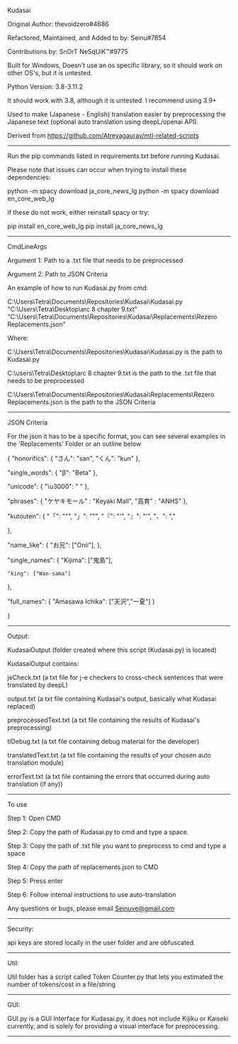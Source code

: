 Kudasai

Original Author: thevoidzero#4686

Refactored, Maintained, and Added to by: Seinu#7854

Contributions by: SnOrT NeSqUiK™#9775

Built for Windows, Doesn't use an os specific library, so it should work on other OS's, but it is untested.

Python Version: 3.8-3.11.2

It should work with 3.8, although it is untested. I recommend using 3.9+

Used to make (Japanese - English) translation easier by preprocessing the Japanese text (optional auto translation using deepL/openai API).

Derived from https://github.com/Atreyagaurav/mtl-related-scripts

---------------------------------------------------------------------------------------------------------------------------------------------------

Run the pip commands listed in requirements.txt before running Kudasai.

Please note that issues can occur when trying to install these dependencies:

python -m spacy download ja_core_news_lg
python -m spacy download en_core_web_lg

if these do not work, either reinstall spacy or try:

pip install en_core_web_lg
pip install ja_core_news_lg

---------------------------------------------------------------------------------------------------------------------------------------------------

CmdLineArgs

Argument 1: Path to a .txt file that needs to be preprocessed

Argument 2: Path to JSON Criteria

An example of how to run Kudasai.py from cmd:

C:\Users\Tetra\Documents\Repositories\Kudasai\Kudasai.py "C:\Users\Tetra\Desktop\arc 8 chapter 9.txt" "C:\Users\Tetra\Documents\Repositories\Kudasai\Replacements\Rezero Replacements.json"

Where:

C:\Users\Tetra\Documents\Repositories\Kudasai\Kudasai.py is the path to Kudasai.py

C:\users\Tetra\Desktop\arc 8 chapter 9.txt is the path to the .txt file that needs to be preprocessed

C:\Users\Tetra\Documents\Repositories\Kudasai\Replacements\Rezero Replacements.json is the path to the JSON Criteria

---------------------------------------------------------------------------------------------------------------------------------------------------


JSON Criteria

For the json it has to be a specific format, you can see several examples in the 'Replacements' Folder or an outline below

{
  "honorifics": {
    "さん": "san",
    "くん": "kun"
  },

  "single_words": {
    "β": "Beta"
  },

  "unicode": {
    "\u3000": " "
  },

  "phrases": {
    "ケヤキモール" : "Keyaki Mall",
    "高育" : "ANHS"
  },

  "kutouten": {
    "「": "\"",
    "」": "\"",
    "『": "'",
    "』": "'",
    "、": ","

  },

  "name_like": {
    "お兄": ["Onii"],
  },

  "single_names": {
    "Kijima": ["鬼島"],
  
    "king": ["Wan-sama"]

  },

  "full_names": {
    "Amasawa Ichika": ["天沢","一夏"]
  }

}

---------------------------------------------------------------------------------------------------------------------------------------------------

Output: 

KudasaiOutput (folder created where this script (Kudasai.py) is located)

KudasaiOutput contains:

jeCheck.txt (a txt file for j-e checkers to cross-check sentences that were translated by deepL)

output.txt (a txt file containing Kudasai's output, basically what Kudasai replaced)

preprocessedText.txt (a txt file containing the results of Kudasai's preprocessing)

tlDebug.txt (a txt file containing debug material for the developer)

translatedText.txt (a txt file containing the results of your chosen auto translation module)

errorText.txt (a txt file containing the errors that occurred during auto translation (if any))

---------------------------------------------------------------------------------------------------------------------------------------------------

To use

Step 1: Open CMD

Step 2: Copy the path of Kudasai.py to cmd and type a space.

Step 3: Copy the path of .txt file you want to preprocess to cmd and type a space

Step 4: Copy the path of replacements.json to CMD

Step 5: Press enter

Step 6: Follow internal instructions to use auto-translation

Any questions or bugs, please email Seinuve@gmail.com

---------------------------------------------------------------------------------------------------------------------------------------------------

Security:

api keys are stored locally in the user folder and are obfuscated.

---------------------------------------------------------------------------------------------------------------------------------------------------

Util:

Util folder has a script called Token Counter.py that lets you estimated the number of tokens/cost in a file/string

---------------------------------------------------------------------------------------------------------------------------------------------------

GUI:

GUI.py is a GUI Interface for Kudasai.py, it does not include Kijiku or Kaiseki currently, and is solely for providing a visual interface for preprocessing.

---------------------------------------------------------------------------------------------------------------------------------------------------